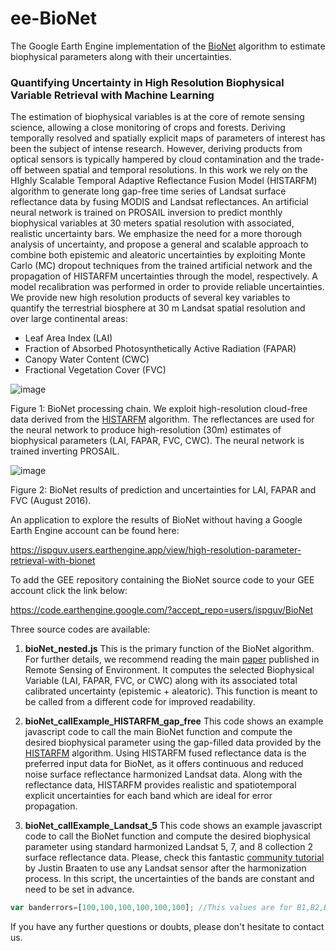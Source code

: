 # ee-BioNet
The Google Earth Engine implementation of the [BioNet](https://doi.org/10.1016/j.rse.2022.113199) algorithm to estimate biophysical parameters along with their uncertainties.

### Quantifying Uncertainty in High Resolution Biophysical Variable Retrieval with Machine Learning

The estimation of biophysical variables is at the core of remote sensing science, allowing a close monitoring of crops and forests. Deriving temporally resolved and spatially explicit maps of parameters of interest has been the subject of intense research. However, deriving products from optical sensors is typically hampered by cloud contamination and the trade-off between spatial and temporal resolutions. In this work we rely on the HIghly Scalable Temporal Adaptive Reflectance Fusion Model (HISTARFM) algorithm to generate long gap-free time series of Landsat surface reflectance data by fusing MODIS and Landsat reflectances. An artificial neural network is trained on PROSAIL inversion to predict monthly biophysical variables at 30 meters spatial resolution with associated, realistic uncertainty bars. We emphasize the need for a more thorough analysis of uncertainty, and propose a general and scalable approach to combine both epistemic and aleatoric uncertainties by exploiting Monte Carlo (MC) dropout techniques from the trained artificial network and the propagation of HISTARFM uncertainties through the model, respectively. A model recalibration was performed in order to provide reliable uncertainties. We provide new high resolution products of several key variables to quantify the terrestrial biosphere at 30 m Landsat spatial resolution and over large continental areas: 
* Leaf Area Index (LAI) 
* Fraction of Absorbed Photosynthetically Active Radiation (FAPAR) 
* Canopy Water Content (CWC) 
* Fractional Vegetation Cover (FVC)

![image](https://user-images.githubusercontent.com/49197052/181771329-2ed4129a-e8a6-4b42-978f-654296f9ff8e.png)

Figure 1: BioNet processing chain. We exploit high-resolution cloud-free data derived from the [HISTARFM](https://www.sciencedirect.com/science/article/pii/S0034425720302716?via%3Dihub) algorithm. The reflectances are used for the neural network to produce high-resolution (30m) estimates of biophysical parameters (LAI, FAPAR, FVC, CWC). The neural network is trained inverting
PROSAIL. 

![image](https://user-images.githubusercontent.com/49197052/181773604-18ea4824-cc40-411d-af6a-b40079c9568e.png)

Figure 2: BioNet results of prediction and uncertainties for LAI, FAPAR and FVC (August 2016).

An application to explore the results of BioNet without having a Google Earth Engine account can be found here:

https://ispguv.users.earthengine.app/view/high-resolution-parameter-retrieval-with-bionet

To add the GEE repository containing the BioNet source code to your GEE account click the link below:

https://code.earthengine.google.com/?accept_repo=users/ispguv/BioNet

Three source codes are available:

1. **bioNet_nested.js**
This is the primary function of the BioNet algorithm. For further details, we recommend reading the main [paper](https://doi.org/10.1016/j.rse.2022.113199) published in Remote Sensing of Environment. It computes the selected Biophysical Variable (LAI, FAPAR, FVC, or CWC) along with its associated total calibrated uncertainty (epistemic + aleatoric). This function is meant to be called from a different code for improved readability.

2. **bioNet_callExample_HISTARFM_gap_free**
This code shows an example javascript code to call the main BioNet function and compute the desired biophysical parameter using the gap-filled data provided by the [HISTARFM](https://www.sciencedirect.com/science/article/pii/S0034425720302716?via%3Dihub) algorithm. Using HISTARFM fused reflectance data is the preferred input data for BioNet, as it offers continuous and reduced noise surface reflectance harmonized Landsat data. Along with the reflectance data, HISTARFM provides realistic and spatiotemporal explicit uncertainties for each band which are ideal for error propagation.

3. **bioNet_callExample_Landsat_5**
This code shows an example javascript code to call the BioNet function and compute the desired biophysical parameter using standard harmonized Landsat 5, 7, and 8 collection 2 surface reflectance data. Please, check this fantastic [community tutorial](https://developers.google.com/earth-engine/tutorials/community/landsat-etm-to-oli-harmonization?hl=en) by Justin Braaten to use any Landsat sensor after the harmonization process. In this script, the uncertainties of the bands are constant and need to be set in advance. 
```javascript
var banderrors=[100,100,100,100,100,100]; //This values are for B1,B2,B3,B4,B5,B7 respectively 
```

If you have any further questions or doubts, please don't hesitate to contact us.

